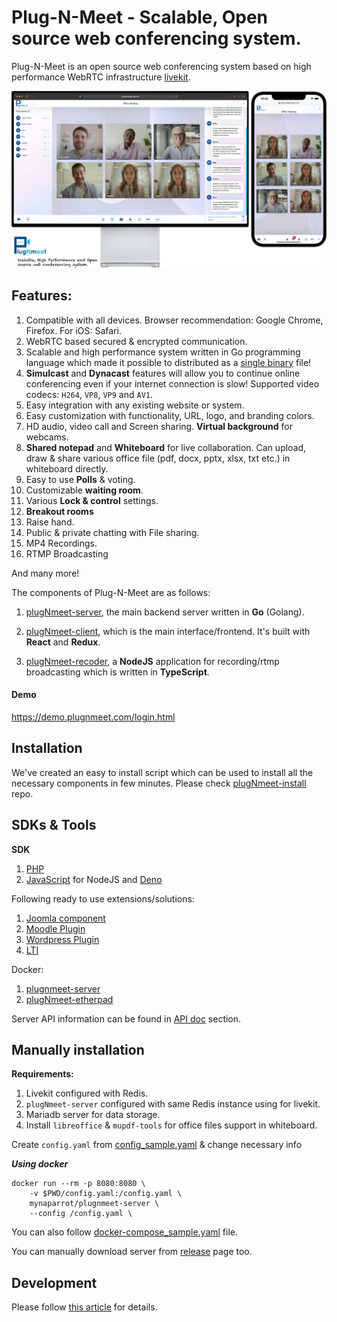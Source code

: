 # Plug-N-Meet - Scalable, Open source web conferencing system.

Plug-N-Meet is an open source web conferencing system based on high performance WebRTC
infrastructure [livekit](https://github.com/livekit/livekit-server).

![banner](./github_files/banner.jpg)

## Features:

1) Compatible with all devices. Browser recommendation: Google Chrome, Firefox. For iOS: Safari.
2) WebRTC based secured & encrypted communication.
3) Scalable and high performance system written in Go programming language which made it possible to distributed as a
   [single binary](https://github.com/mynaparrot/plugNmeet-server/releases) file!
4) **Simulcast** and **Dynacast** features will allow you to continue online conferencing even if your internet
   connection is slow! Supported video codecs: `H264`, `VP8`, `VP9` and `AV1`.
5) Easy integration with any existing website or system.
6) Easy customization with functionality, URL, logo, and branding colors.
7) HD audio, video call and Screen sharing. **Virtual background** for webcams.
8) **Shared notepad** and **Whiteboard** for live collaboration. Can upload, draw & share various office file (pdf, docx, pptx, xlsx, txt etc.) in whiteboard directly.
9) Easy to use **Polls** & voting.
10) Customizable **waiting room**.
11) Various **Lock & control** settings.
12) **Breakout rooms**
13) Raise hand.
14) Public & private chatting with File sharing.
15) MP4 Recordings.
16) RTMP Broadcasting

And many more!

The components of Plug-N-Meet are as follows:

1) [plugNmeet-server](https://github.com/mynaparrot/plugNmeet-server), the main backend server written in **Go** (Golang).

2) [plugNmeet-client](https://github.com/mynaparrot/plugNmeet-client), which is the main interface/frontend. It's built
   with **React** and **Redux**.

3) [plugNmeet-recoder](https://github.com/mynaparrot/plugNmeet-recorder), a **NodeJS** application for recording/rtmp broadcasting
   which is written in **TypeScript**.

#### Demo

https://demo.plugnmeet.com/login.html

## Installation
We've created an easy to install script which can be used to install all the necessary components in few minutes.
Please check [plugNmeet-install](https://github.com/mynaparrot/plugNmeet-install) repo.

## SDKs & Tools

**SDK**

1) [PHP](https://github.com/mynaparrot/plugNmeet-sdk-php)
2) [JavaScript](https://github.com/mynaparrot/plugNmeet-sdk-js) for NodeJS and [Deno](https://github.com/mynaparrot/plugNmeet-sdk-js/tree/main/deno_dist)

Following ready to use extensions/solutions:

1) [Joomla component](https://github.com/mynaparrot/plugNmeet-joomla)
2) [Moodle Plugin](https://github.com/mynaparrot/moodle-mod_plugnmeet)
3) [Wordpress Plugin](https://github.com/mynaparrot/plugNmeet-wordpress)
4) [LTI](https://www.plugnmeet.org/docs/user-guide/lti) 

Docker:

1. [plugnmeet-server](https://hub.docker.com/r/mynaparrot/plugnmeet-server)
2. [plugNmeet-etherpad](https://hub.docker.com/r/mynaparrot/plugnmeet-etherpad)

Server API information can be found in [API doc](https://www.plugnmeet.org/docs/api/intro) section.

## Manually installation

**Requirements:**
1) Livekit configured with Redis.
2) `plugNmeet-server` configured with same Redis instance using for livekit.
3) Mariadb server for data storage.
4) Install `libreoffice` & `mupdf-tools` for office files support in whiteboard.

Create `config.yaml`
from [config_sample.yaml](https://raw.githubusercontent.com/mynaparrot/plugNmeet-server/main/config_sample.yaml) &
change necessary info

***Using docker***

```
docker run --rm -p 8080:8080 \
    -v $PWD/config.yaml:/config.yaml \
    mynaparrot/plugnmeet-server \
    --config /config.yaml \
```

You can also
follow [docker-compose_sample.yaml](https://raw.githubusercontent.com/mynaparrot/plugNmeet-server/main/docker-compose_sample.yaml)
file.

You can manually download server from [release](https://github.com/mynaparrot/plugNmeet-server/releases) page too.

## Development

Please follow [this article](https://www.plugnmeet.org/docs/developer-guide/setup-development) for details.